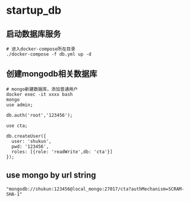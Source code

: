 # startup_db

## 启动数据库服务

```shell
# 进入docker-compose所在目录
./docker-compose -f db.yml up -d
```

## 创建mongodb相关数据库

```shell
# mongo新建数据库，添加普通用户
docker exec -it xxxx bash
mongo
use admin;

db.auth('root','123456');

use cta;

db.createUser({
  user: 'shukun',
  pwd: '123456',
  roles: [{role: 'readWrite',db: 'cta'}]
});
```

## use mongo by url string

```shell
"mongodb://shukun:123456@local_mongo:27017/cta?authMechanism=SCRAM-SHA-1"
```
